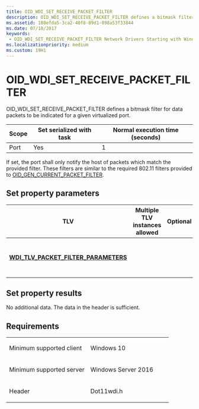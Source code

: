 ```yaml
---
title: OID_WDI_SET_RECEIVE_PACKET_FILTER
description: OID_WDI_SET_RECEIVE_PACKET_FILTER defines a bitmask filter for data packets to be indicated for a given virtualized port.
ms.assetid: 180efda5-3ca2-40f8-89d1-098a53f33844
ms.date: 07/18/2017
keywords:
 - OID_WDI_SET_RECEIVE_PACKET_FILTER Network Drivers Starting with Windows Vista
ms.localizationpriority: medium
ms.custom: 19H1
---
```


# OID\_WDI\_SET\_RECEIVE\_PACKET\_FILTER


OID\_WDI\_SET\_RECEIVE\_PACKET\_FILTER defines a bitmask filter for data packets to be indicated for a given virtualized port.

| Scope | Set serialized with task | Normal execution time (seconds) |
|-------|--------------------------|---------------------------------|
| Port  | Yes                      | 1                               |

 

If set, the port shall only notify the host of packets which match the provided filter. These filters are similar to the required 802.11 filters provided to [OID\_GEN\_CURRENT\_PACKET\_FILTER](./oid-gen-current-packet-filter.md).

## Set property parameters


| TLV                                                                                   | Multiple TLV instances allowed | Optional | Description                          |
|---------------------------------------------------------------------------------------|--------------------------------|----------|--------------------------------------|
| [**WDI\_TLV\_PACKET\_FILTER\_PARAMETERS**](./wdi-tlv-packet-filter-parameters.md) |                                |          | The bitmask filter for data packets. |

 

## Set property results


No additional data. The data in the header is sufficient.

Requirements
------------

<table>
<colgroup>
<col width="50%" />
<col width="50%" />
</colgroup>
<tbody>
<tr class="odd">
<td><p>Minimum supported client</p></td>
<td><p>Windows 10</p></td>
</tr>
<tr class="even">
<td><p>Minimum supported server</p></td>
<td><p>Windows Server 2016</p></td>
</tr>
<tr class="odd">
<td><p>Header</p></td>
<td>Dot11wdi.h</td>
</tr>
</tbody>
</table>

 

